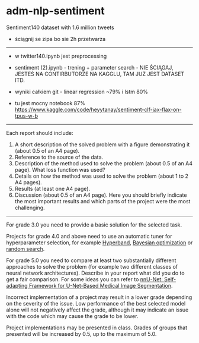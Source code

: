 # adm-nlp-sentiment
Sentiment140 dataset with 1.6 million tweets


- ściągnij se zipa bo sie 2h przetwarza


--------------------------------------------
* w twitter140.ipynb jest preprocessing

* sentiment (2).ipynb - trening + parameter search - NIE ŚCIĄGAJ, JESTEŚ NA CONTIRBUTORZE NA KAGGLU, TAM JUZ JEST DATASET ITD.

* wyniki całkiem git - linear regression ~79% i lstm 80%
* tu jest mocny notebook 87% https://www.kaggle.com/code/heyytanay/sentiment-clf-jax-flax-on-tpus-w-b

----------------------------------------
Each report should include:
1. A short description of the solved problem with a figure demonstrating it (about 0.5 of an A4 page).
2. Reference to the source of the data.
3. Description of the method used to solve the problem (about 0.5 of an A4 page).
What loss function was used?
4. Details on how the method was used to solve the problem (about 1 to 2 A4 pages).
5. Results (at least one A4 page).
6. Discussion (about 0.5 of an A4 page).
Here you should briefly indicate the most important results and which parts of the project were the most challenging.
--------------------------------------------------------------------------
For grade 3.0 you need to provide a basic solution for the selected task.

Projects for grade 4.0 and above need to use an automatic tuner for hyperparameter selection, for example [Hyperband](https://keras.io/api/keras_tuner/tuners/hyperband/), [Bayesian optimization](https://keras.io/api/keras_tuner/tuners/bayesian/) or [random search](https://keras.io/api/keras_tuner/tuners/random/).

For grade 5.0 you need to compare at least two substantially different approaches to solve the problem (for example two different classes of neural network architectures).
Describe in your report what did you do to get a fair comparison. For some ideas you can refer to [nnU-Net: Self-adapting Framework for U-Net-Based Medical Image Segmentation](https://arxiv.org/abs/1809.10486).

Incorrect implementation of a project may result in a lower grade depending on the severity of the issue.
Low performance of the best selected model alone will not negatively affect the grade, although it may indicate an issue with the code which may cause the grade to be lower.

Project implementations may be presented in class. Grades of groups that presented will be increased by 0.5, up to the maximum of 5.0.
